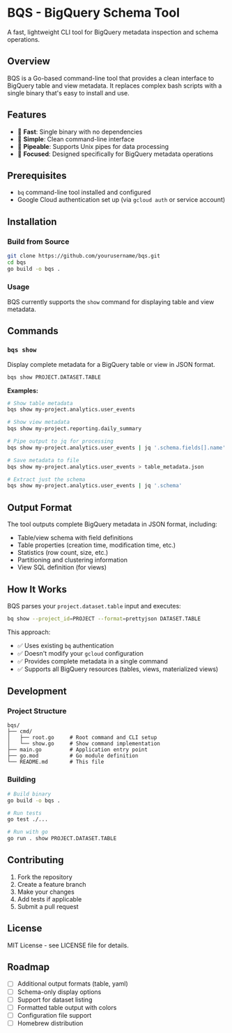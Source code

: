 # BQS - BigQuery Schema Tool

A fast, lightweight CLI tool for BigQuery metadata inspection and schema operations.

## Overview

BQS is a Go-based command-line tool that provides a clean interface to BigQuery table and view metadata. It replaces complex bash scripts with a single binary that's easy to install and use.

## Features

- 🚀 **Fast**: Single binary with no dependencies
- 🔧 **Simple**: Clean command-line interface
- 🌊 **Pipeable**: Supports Unix pipes for data processing
- 🎯 **Focused**: Designed specifically for BigQuery metadata operations

## Prerequisites

- `bq` command-line tool installed and configured
- Google Cloud authentication set up (via `gcloud auth` or service account)

## Installation

### Build from Source

```bash
git clone https://github.com/yourusername/bqs.git
cd bqs
go build -o bqs .
```

### Usage

BQS currently supports the `show` command for displaying table and view metadata.

## Commands

### `bqs show`

Display complete metadata for a BigQuery table or view in JSON format.

```bash
bqs show PROJECT.DATASET.TABLE
```

**Examples:**

```bash
# Show table metadata
bqs show my-project.analytics.user_events

# Show view metadata
bqs show my-project.reporting.daily_summary

# Pipe output to jq for processing
bqs show my-project.analytics.user_events | jq '.schema.fields[].name'

# Save metadata to file
bqs show my-project.analytics.user_events > table_metadata.json

# Extract just the schema
bqs show my-project.analytics.user_events | jq '.schema'
```

## Output Format

The tool outputs complete BigQuery metadata in JSON format, including:

- Table/view schema with field definitions
- Table properties (creation time, modification time, etc.)
- Statistics (row count, size, etc.)
- Partitioning and clustering information
- View SQL definition (for views)

## How It Works

BQS parses your `project.dataset.table` input and executes:

```bash
bq show --project_id=PROJECT --format=prettyjson DATASET.TABLE
```

This approach:
- ✅ Uses existing `bq` authentication
- ✅ Doesn't modify your `gcloud` configuration
- ✅ Provides complete metadata in a single command
- ✅ Supports all BigQuery resources (tables, views, materialized views)

## Development

### Project Structure

```
bqs/
├── cmd/
│   ├── root.go     # Root command and CLI setup
│   └── show.go     # Show command implementation
├── main.go         # Application entry point
├── go.mod          # Go module definition
└── README.md       # This file
```

### Building

```bash
# Build binary
go build -o bqs .

# Run tests
go test ./...

# Run with go
go run . show PROJECT.DATASET.TABLE
```

## Contributing

1. Fork the repository
2. Create a feature branch
3. Make your changes
4. Add tests if applicable
5. Submit a pull request

## License

MIT License - see LICENSE file for details.

## Roadmap

- [ ] Additional output formats (table, yaml)
- [ ] Schema-only display options
- [ ] Support for dataset listing
- [ ] Formatted table output with colors
- [ ] Configuration file support
- [ ] Homebrew distribution